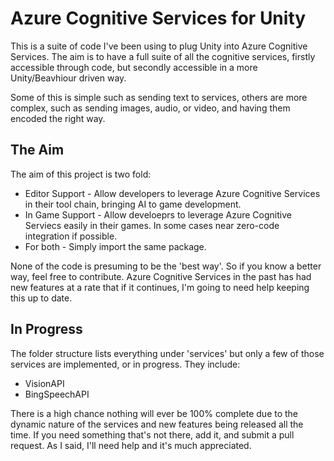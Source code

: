 # Azure Cognitive Services for Unity
This is a suite of code I've been using to plug Unity into Azure Cognitive Services.  The aim is to have a full suite of all the cognitive services, firstly accessible through code, but secondly accessible in a more Unity/Beavhiour driven way.

Some of this is simple such as sending text to services, others are more complex, such as sending images, audio, or video, and having them encoded the right way.

## The Aim
The aim of this project is two fold:
* Editor Support - Allow developers to leverage Azure Cognitive Services in their tool chain, bringing AI to game development.
* In Game Support - Allow develoeprs to leverage Azure Cognitive Serviecs easily in their games.  In some cases near zero-code integration if possible.  
* For both - Simply import the same package.

None of the code is presuming to be the 'best way'.  So if you know a better way, feel free to contribute.  Azure Cognitive Services in the past has had new features at a rate that if it continues, I'm going to need help keeping this up to date.

## In Progress
The folder structure lists everything under 'services' but only a few of those services are implemented, or in progress.  They include:
* VisionAPI
* BingSpeechAPI

There is a high chance nothing will ever be 100% complete due to the dynamic nature of the services and new features being released all the time.  If you need something that's not there, add it, and submit a pull request.  As I said, I'll need help and it's much appreciated.
